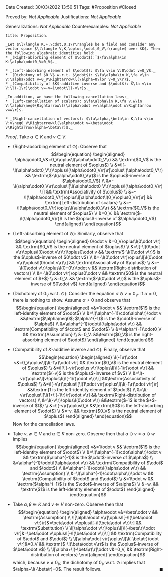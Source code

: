 <br />
<br />

Date Created: 30/03/2022 13:50:51
Tags: #Proposition #Closed

Proved by: _Not Applicable_
Justifications: _Not Applicable_

Generalizations: _Not Applicable_
Counterexamples: _Not Applicable_

``` ad-Proposition
title: Proposition.

_Let $\l\langle K,+,\cdot,0,1\r\rangle$ be a field and consider any vector space $\l\langle V,K,\oplus,\odot,0_V\r\rangle$ over $K$. Then the following algebraic identities hold:_
* _(Right-absorbing element of $\odot$): $\fa\alpha\in K:\alpha\odot0_V=0_V$._

* _(Left-absorbing element of $\odot$): $\fa v\in V:0\odot v=0_V$._
* _(Dichotomy of $0_V$ w.r.t. $\odot$): $\fa\alpha\in K,\fa v\in V:\alpha\odot v=0_V\Rightarrow\l(\alpha=0\lor v=0_V\r)$._
* _(Compatibility of $K$-additive inverse and $\odot$): $\fa v\in V:\l(-1\r)\odot v=-v=1\odot\l(-v\r)$._

_In addition, we have the following cancellation laws:_
* _(Left-cancellation of scalars): $\fa\alpha\in K,\fa v,w\in V:\alpha\neq0\Rightarrow\l(\alpha\odot v=\alpha\odot w\Rightarrow v=w\r)$._

* _(Right-cancellation of vectors): $\fa\alpha,\beta\in K,\fa v\in V:v\neq0_V\Rightarrow\l(\alpha\odot v=\beta\odot v\Rightarrow\alpha=\beta\r)$._

```

_Proof_. Take $\alpha\in K$ and $v\in V$.
* (Right-absorbing element of $\odot$): Observe that
$$\begin{equation}
    \begin{aligned}
        \alpha\odot0_V&=0_V\oplus\l(\alpha\odot0_V\r) && \textrm{$0_V$ is the neutral element of $\oplus$} \\
        &=\l[-\l(\alpha\odot0_V\r)\oplus\l(\alpha\odot0_V\r)\r]\oplus\l(\alpha\odot0_V\r) && \textrm{$-\l(\alpha\odot0_V\r)$ is the $\oplus$-inverse of $\alpha\odot0_V$} \\
        &=-\l(\alpha\odot0_V\r)\oplus\l[\l(\alpha\odot0_V\r)\oplus\l(\alpha\odot0_V\r)\r] && \textrm{Associativity of $\oplus$} \\
        &=-\l(\alpha\odot0_V\r)\oplus\l[\alpha\odot\l(0_V\oplus0_V\r)\r] && \textrm{Left-distribution of scalars} \\
        &=-\l(\alpha\odot0_V\r)\oplus\l(\alpha\odot0_V\r) && \textrm{$0_V$ is the neutral element of $\oplus$} \\
        &=0_V. && \textrm{$-\l(\alpha\odot0_V\r)$ is the $\oplus$-inverse of $\alpha\odot0_V$}
    \end{aligned}
\end{equation}$$

* (Left-absorbing element of $\odot$): Similarly, observe that
$$\begin{equation}
    \begin{aligned}
        0\odot v &=0_V\oplus\l(0\odot v\r) && \textrm{$0_V$ is the neutral element of $\oplus$} \\
        &=\l[-\l(0\odot v\r)\oplus\l(0\odot v\r)\r]\oplus0\odot v && \textrm{$-\l(0\odot v\r)$ is the $\oplus$-inverse of $0\odot v$} \\
        &=-\l(0\odot v\r)\oplus\l[\l(0\odot v\r)\oplus\l(0\odot v\r)\r] && \textrm{Associativity of $\oplus$} \\
        &=-\l(0\odot v\r)\oplus\l(0+0\r)\odot v && \textrm{Right-distribution of vectors} \\
        &=-\l(0\odot v\r)\oplus0\odot v && \textrm{$0$ is the neutral element of $+$} \\
        &=0_V. && \textrm{$-\l(0\odot v\r)$ is the $\oplus$-inverse of $0\odot v$}
    \end{aligned}
\end{equation}$$
* (Dichotomy of $0_V$ w.r.t. $\odot$): Consider the equation $\alpha\odot v=0_V$. If $\alpha=0$, there is nothing to show. Assume $\alpha\neq0$ and observe that
$$\begin{equation}
    \begin{aligned}
        v&=1\odot v && \textrm{$1$ is the left-identity element of $\odot$} \\
        &=\l(\alpha^{-1}\cdot\alpha\r)\odot v &&\textrm{$\alpha\neq0$; $\alpha^{-1}$ is the $\cdot$-inverse of $\alpha$} \\
        &=\alpha^{-1}\odot\l(\alpha\odot v\r) && \textrm{Compatibility of $\cdot$ and $\odot$} \\
        &=\alpha^{-1}\odot0_V && \textrm{Assumption} \\
        &=0_V. &&\textrm{$0_V$ is the right-absorbing element of $\odot$}
    \end{aligned}
\end{equation}$$
* (Compatibility of $K$-additive inverse and $\odot$): Finally, observe that
$$\begin{equation}
    \begin{aligned}
        \l(-1\r)\odot v&=0_V\oplus\l[\l(-1\r)\odot v\r] && \textrm{$0_V$ is the neutral element of $\oplus$} \\
        &=\l[\l(-v\r)\oplus v\r]\oplus\l[\l(-1\r)\odot v\r] && \textrm{$(-v)$ is the $\oplus$-inverse of $v$} \\
        &=\l(-v\r)\oplus\l[v\oplus\l(\l(-1\r)\odot v\r)\r] &&\textrm{Associativity of $\oplus$} \\
        &=\l(-v\r)\oplus\l[\l(1\odot v\r)\oplus\l(\l(-1\r)\odot v\r)\r] &&\textrm{1 is the left-identity element of $\odot$} \\
        &=\l(-v\r)\oplus\l[\l(1+\l(-1\r)\r)\odot v\r] && \textrm{Right-distribution of vectors} \\
        &=\l(-v\r)\oplus\l(0\odot v\r) &&\textrm{$-1$ is the $+$-inverse of $1$} \\
        &=\l(-v\r)\oplus0_V &&\textrm{$0$ is the left-absorbing element of $\odot$} \\
        &=-v. && \textrm{$0_V$ is the neutral element of $\oplus$}
    \end{aligned}
\end{equation}$$
Now for the cancellation laws.
* Take $v,w\in V$ and $\alpha\in K$ non-zero. Observe then that $\alpha\odot v=\alpha\odot w$ implies
$$\begin{equation}
    \begin{aligned}
        v&=1\odot v && \textrm{$1$ is the left-identity element of $\odot$} \\
        &=\l(\alpha^{-1}\cdot\alpha\r)\odot v && \textrm{$\alpha^{-1}$ is the $\cdot$-inverse of $\alpha$} \\
        &=\alpha^{-1}\odot\l(\alpha\odot v\r) && \textrm{Compatibility of $\cdot$ and $\odot$} \\
        &=\alpha^{-1}\odot\l(\alpha\odot w\r) && \textrm{Assumption} \\
        &=\l(\alpha^{-1}\cdot\alpha\r)\odot w && \textrm{Compatibility of $\cdot$ and $\odot$} \\
        &=1\odot w && \textrm{$\alpha^{-1}$ is the $\cdot$-inverse of $\alpha$} \\
        &=w. && \textrm{$1$ is the left-identity element of $\odot$}
    \end{aligned}
\end{equation}$$
* Take $\alpha,\beta\in K$ and $v\in V$ non-zero. Observe then that
$$\begin{equation}
    \begin{aligned}
        \alpha\odot v&=\beta\odot v && \textrm{Assumption} \\
        \l[\alpha\odot v\r]\oplus\l[-\l(\beta\odot v\r)\r]&=\beta\odot v\oplus\l[-\l(\beta\odot v\r)\r] && \textrm{Substitution} \\
        \l[\alpha\odot v\r]\oplus\l[\l(-\beta\r)\odot v\r]&=\beta\odot v\oplus\l[-\l(\beta\odot v\r)\r] && \textrm{Compatibility of $\cdot$ and $\odot$} \\
        \l[\alpha\odot v\r]\oplus\l[\l(-\beta\r)\odot v\r]&=0_V && \textrm{$-\l(\beta\odot v\r)$ is the $\oplus$-inverse of $\beta\odot v$} \\
        \l[\alpha+\l(-\beta\r)\r]\odot v&=0_V, && \textrm{Right-distribution of vectors}
    \end{aligned}
\end{equation}$$
which, because $v\neq0_V$, the dichotomy of $0_V$ w.r.t. $\odot$ implies that $\alpha+\l(-\beta\r)=0$. The result follows.<span style="float:right;">$\blacksquare$</span>
